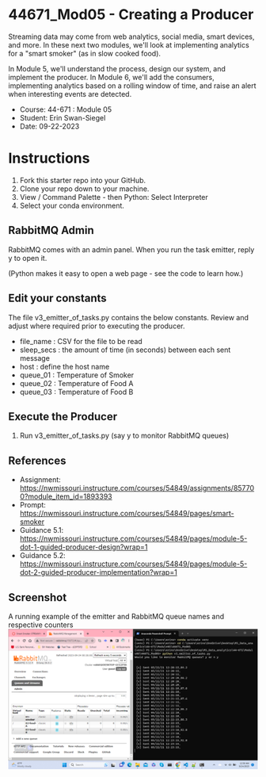 # 44671_Mod05 - Creating a Producer

Streaming data may come from web analytics, social media, smart devices, and more. In these next two modules, we'll look at implementing analytics for a "smart smoker" (as in slow cooked food). 

In Module 5, we'll understand the process, design our system, and implement the producer. In Module 6, we'll add the consumers, implementing analytics based on a rolling window of time, and raise an alert when interesting events are detected.  

- Course: 44-671 : Module 05
- Student: Erin Swan-Siegel
- Date: 09-22-2023

# Instructions
1. Fork this starter repo into your GitHub.
1. Clone your repo down to your machine.
1. View / Command Palette - then Python: Select Interpreter
1. Select your conda environment. 

## RabbitMQ Admin 

RabbitMQ comes with an admin panel. When you run the task emitter, reply y to open it. 

(Python makes it easy to open a web page - see the code to learn how.)

## Edit your constants
The file v3_emitter_of_tasks.py contains the below constants. Review and adjust where required prior to executing the producer.
- file_name : CSV for the file to be read
- sleep_secs : the amount of time (in seconds) between each sent message
- host : define the host name
- queue_01 : Temperature of Smoker
- queue_02 : Temperature of Food A
- queue_03 : Temperature of Food B

## Execute the Producer

1. Run v3_emitter_of_tasks.py (say y to monitor RabbitMQ queues)

## References
- Assignment: https://nwmissouri.instructure.com/courses/54849/assignments/857700?module_item_id=1893393
- Prompt: https://nwmissouri.instructure.com/courses/54849/pages/smart-smoker 
- Guidance 5.1: https://nwmissouri.instructure.com/courses/54849/pages/module-5-dot-1-guided-producer-design?wrap=1 
- Guidance 5.2: https://nwmissouri.instructure.com/courses/54849/pages/module-5-dot-2-guided-producer-implementation?wrap=1

## Screenshot
A running example of the emitter and RabbitMQ queue names and respective counters
![Erin's PC](Module05_Screenshot.png)
